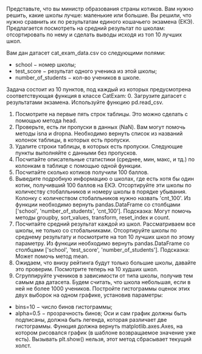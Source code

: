 Представьте, что вы министр образования страны котиков. 
Вам нужно решить, какие школы лучше: маленькие или большие. 
Вы решили, что нужно сравнить их по результатам единого кошачьего экзамена (ЕКЭ). 
Предлагается посмотреть на средний результат по школам: отсортировать по нему и сделать выводы исходя из топ 10 лучших школ.

Вам дан датасет cat_exam_data.csv со следующими полями:
- school − номер школы;
- test_score − результат одного ученика из этой школы;
- number_of_students − кол-во учеников в школе.

Задача состоит из 10 пунктов, под каждый из которых предусмотрена соответствующая функция в классе CatExam:
0. Загрузите датасет с результатами экзамена. Используйте функцию pd.read_csv.
1. Посмотрите на первые пять строк таблицы. Это можно сделать с помощью метода head.
2. Проверьте, есть ли пропуски в данных (NaN). Вам могут помочь методы isna и dropna. 
Необходимо вернуть список из названий колонок таблицы, в которых есть пропуски.
3. Удалите строки таблицы, в которых есть пропуски. Следующие пункты выполняйте с данными без пропусков.
4. Посчитайте описательные статистики (среднее, мин, макс, и тд.) по колонкам в таблице с помощью одной функции.
5. Посчитайте сколько котиков получили 100 баллов.
6. Выведите подробную информацию о школах, где есть хотя бы один котик, получивший 100 баллов на ЕКЭ. 
Отсортируйте эти школы по количеству стобалльников и номеру школы в порядке убывания. 
Колонку с количеством стобалльников нужно назвать 'cnt_100'. 
Из функции необходимо вернуть pandas.DataFrame со столбцами ['school', 'number_of_students', 'cnt_100']. 
Подсказка: Могут помочь методы groupby, sort_values, transform, reset_index и count.
7. Посчитайте средний результат каждой из школ. Рассматриваем все школы, не только со стобальниками. 
Отсортируйте школы по среднему результату и посмотрите на топ 10 лучших школ по этому параметру.
Из функции необходимо вернуть pandas.DataFrame со столбцами ['school', 'test_score', 'number_of_students']. 
Подсказка: Может помочь метод mean.
8. Ожидаем, что внизу рейтинга будут только большие школы, давайте это проверим. Посмотрите теперь на 10 худших школ.
9. Сгруппируйте учеников в зависимости от типа школы, получив тем самым два датасета. 
Будем считать, что школа небольшая, если в ней не более 1000 учеников. 
Постройте гистограммы оценок этих двух выборок на одном графике, установив параметры:
- bins=10 − число бинов гистограммы;
- alpha=0.5 − прозрачность бинов;
Оси и сам график должны быть подписаны, должна быть легенда, которая различает две гистограммы.
Функция должна вернуть matplotlib.axes.Axes, на котором рисовался график (в шаблоне возвращаемое значение уже есть).
Вызывать plt.show() нельзя, этот метод сбрасывает текущий холст.
